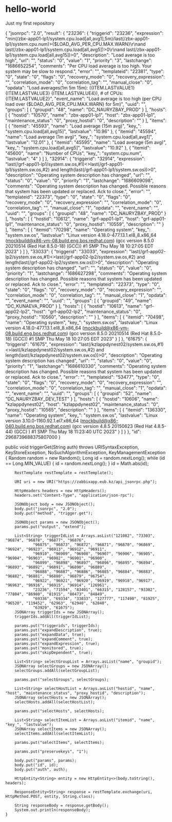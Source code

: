 # hello-world
Just my first repository


{
  "jsonrpc": "2.0",
  "result": {
    "23236": {
      "triggerid": "23236",
      "expression": "min(/zbx-app01-lp1/system.cpu.load[all,avg1],5m)/last(/zbx-app01-lp1/system.cpu.num)>{$LOAD_AVG_PER_CPU.MAX.WARN}\r\nand last(/zbx-app01-lp1/system.cpu.load[all,avg5])>0\r\nand last(/zbx-app01-lp1/system.cpu.load[all,avg15])>0",
      "description": "Load average is too high",
      "url": "",
      "status": "0",
      "value": "1",
      "priority": "3",
      "lastchange": "1686652254",
      "comments": "Per CPU load average is too high. Your system may be slow to respond.",
      "error": "",
      "templateid": "22381",
      "type": "0",
      "state": "0",
      "flags": "0",
      "recovery_mode": "0",
      "recovery_expression": "",
      "correlation_mode": "0",
      "correlation_tag": "",
      "manual_close": "0",
      "opdata": "Load averages(1m 5m 15m): ({ITEM.LASTVALUE1} {ITEM.LASTVALUE3} {ITEM.LASTVALUE4}), # of CPUs: {ITEM.LASTVALUE2}",
      "event_name": "Load average is too high (per CPU load over {$LOAD_AVG_PER_CPU.MAX.WARN} for 5m)",
      "uuid": "",
      "groups": [
        {
          "groupid": "48",
          "name": "DC_NAURYZBAY_PROD"
        }
      ],
      "hosts": [
        {
          "hostid": "10570",
          "name": "zbx-app01-lp1",
          "host": "zbx-app01-lp1",
          "maintenance_status": "0",
          "proxy_hostid": "0",
          "description": ""
        }
      ],
      "items": [
        {
          "itemid": "45593",
          "name": "Load average (15m avg)",
          "key_": "system.cpu.load[all,avg15]",
          "lastvalue": "10.96"
        },
        {
          "itemid": "45594",
          "name": "Load average (1m avg)",
          "key_": "system.cpu.load[all,avg1]",
          "lastvalue": "12.01"
        },
        {
          "itemid": "45595",
          "name": "Load average (5m avg)",
          "key_": "system.cpu.load[all,avg5]",
          "lastvalue": "10.92"
        },
        {
          "itemid": "45600",
          "name": "Number of CPUs",
          "key_": "system.cpu.num",
          "lastvalue": "4"
        }
      ]
    },
    "32914": {
      "triggerid": "32914",
      "expression": "last(/grf-app01-lp1/system.sw.os,#1)<>last(/grf-app01-lp1/system.sw.os,#2) and length(last(/grf-app01-lp1/system.sw.os))>0",
      "description": "Operating system description has changed",
      "url": "",
      "status": "0",
      "value": "0",
      "priority": "1",
      "lastchange": "1686609098",
      "comments": "Operating system description has changed. Possible reasons that system has been updated or replaced. Ack to close.",
      "error": "",
      "templateid": "22373",
      "type": "0",
      "state": "0",
      "flags": "0",
      "recovery_mode": "0",
      "recovery_expression": "",
      "correlation_mode": "0",
      "correlation_tag": "",
      "manual_close": "1",
      "opdata": "",
      "event_name": "",
      "uuid": "",
      "groups": [
        {
          "groupid": "48",
          "name": "DC_NAURYZBAY_PROD"
        }
      ],
      "hosts": [
        {
          "hostid": "10612",
          "name": "grf-app01-lp1",
          "host": "grf-app01-lp1",
          "maintenance_status": "0",
          "proxy_hostid": "10559",
          "description": ""
        }
      ],
      "items": [
        {
          "itemid": "70298",
          "name": "Operating system",
          "key_": "system.sw.os",
          "lastvalue": "Linux version 4.18.0-477.13.1.el8_8.x86_64 (mockbuild@x86-vm-08.build.eng.bos.redhat.com) (gcc version 8.5.0 20210514 (Red Hat 8.5.0-18) (GCC)) #1 SMP Thu May 18 10:27:05 EDT 2023"
        }
      ]
    },
    "33033": {
      "triggerid": "33033",
      "expression": "last(/grf-app02-lp2/system.sw.os,#1)<>last(/grf-app02-lp2/system.sw.os,#2) and length(last(/grf-app02-lp2/system.sw.os))>0",
      "description": "Operating system description has changed",
      "url": "",
      "status": "0",
      "value": "0",
      "priority": "1",
      "lastchange": "1686627298",
      "comments": "Operating system description has changed. Possible reasons that system has been updated or replaced. Ack to close.",
      "error": "",
      "templateid": "22373",
      "type": "0",
      "state": "0",
      "flags": "0",
      "recovery_mode": "0",
      "recovery_expression": "",
      "correlation_mode": "0",
      "correlation_tag": "",
      "manual_close": "1",
      "opdata": "",
      "event_name": "",
      "uuid": "",
      "groups": [
        {
          "groupid": "49",
          "name": "DC_KUNAEVA_PROD"
        }
      ],
      "hosts": [
        {
          "hostid": "10613",
          "name": "grf-app02-lp2",
          "host": "grf-app02-lp2",
          "maintenance_status": "0",
          "proxy_hostid": "10560",
          "description": ""
        }
      ],
      "items": [
        {
          "itemid": "70498",
          "name": "Operating system",
          "key_": "system.sw.os",
          "lastvalue": "Linux version 4.18.0-477.13.1.el8_8.x86_64 (mockbuild@x86-vm-08.build.eng.bos.redhat.com) (gcc version 8.5.0 20210514 (Red Hat 8.5.0-18) (GCC)) #1 SMP Thu May 18 10:27:05 EDT 2023"
        }
      ]
    },
    "61675": {
      "triggerid": "61675",
      "expression": "last(/kzlappdynest02/system.sw.os,#1)<>last(/kzlappdynest02/system.sw.os,#2) and length(last(/kzlappdynest02/system.sw.os))>0",
      "description": "Operating system description has changed",
      "url": "",
      "status": "0",
      "value": "0",
      "priority": "1",
      "lastchange": "1686610330",
      "comments": "Operating system description has changed. Possible reasons that system has been updated or replaced. Ack to close.",
      "error": "",
      "templateid": "53477",
      "type": "0",
      "state": "0",
      "flags": "0",
      "recovery_mode": "0",
      "recovery_expression": "",
      "correlation_mode": "0",
      "correlation_tag": "",
      "manual_close": "1",
      "opdata": "",
      "event_name": "",
      "uuid": "",
      "groups": [
        {
          "groupid": "52",
          "name": "DC_NAURYZBAY_DEV_TEST"
        }
      ],
      "hosts": [
        {
          "hostid": "10606",
          "name": "kzlappdynest02",
          "host": "kzlappdynest02",
          "maintenance_status": "0",
          "proxy_hostid": "10565",
          "description": ""
        }
      ],
      "items": [
        {
          "itemid": "136330",
          "name": "Operating system",
          "key_": "system.sw.os",
          "lastvalue": "Linux version 3.10.0-1160.92.1.el7.x86_64 (mockbuild@x86-040.build.eng.bos.redhat.com) (gcc version 4.8.5 20150623 (Red Hat 4.8.5-44) (GCC) ) #1 SMP Thu May 18 11:23:40 UTC 2023"
        }
      ]
    }
},
  "id": 2968739688375807000
}


public void triggerGet(String auth) throws URISyntaxException, KeyStoreException, NoSuchAlgorithmException, KeyManagementException {
        Random random = new Random();
        Long id = random.nextLong();
        while (id == Long.MIN_VALUE) {
            id = random.nextLong();
        }
        id = Math.abs(id);

        RestTemplate restTemplate = restTemplate();

        URI uri = new URI("https://zabbixapp.eub.kz/api_jsonrpc.php");

        HttpHeaders headers = new HttpHeaders();
        headers.set("Content-Type", "application/json-rpc");

        JSONObject body = new JSONObject();
        body.put("jsonrpc", "2.0");
        body.put("method", "trigger.get");

        JSONObject params = new JSONObject();
        params.put("output", "extend");

        List<String> triggerIdList = Arrays.asList("121082", "73303", "96874", "96878", "96877", "96876",
                "96875", "96873", "96872", "96871", "96870", "96869", "96924", "96923", "96913", "96912", "96911",
                "96910", "96909", "96908", "96907", "96906", "96905", "96904", "96903", "96902", "96901", "96900",
                "96899", "96898", "96897", "96896", "96895", "96894", "96893", "96892", "96891", "96890", "96889",
                "96888", "96887", "96886", "96885", "96884", "96883", "96882", "96881", "96880", "96879", "96754",
                "96922", "96921", "96920", "96919", "96918", "96917", "96963", "96916", "96915", "96914", "126961",
                "23236", "71594", "83401", "66315", "128157", "93302", "77804", "86980", "81915", "80473", "84849",
                "69336", "69334", "33033", "127777", "117490", "81925", "96520", "119452", "62963", "62940", "62848",
                "63929", "61675");
        JSONArray triggerIds = new JSONArray();
        triggerIds.addAll(triggerIdList);

        params.put("triggerids", triggerIds);
        params.put("expandDescription", true);
        params.put("expandData", true);
        params.put("expandComment", true);
        params.put("expandExpression", true);
        params.put("monitored", true);
        params.put("skipDependent", true);

        List<String> selectGroupList = Arrays.asList("name", "groupid");
        JSONArray selectGroups = new JSONArray();
        selectGroups.addAll(selectGroupList);

        params.put("selectGroups", selectGroups);

        List<String> selectHostList = Arrays.asList("hostid", "name", "host", "maintenance_status", "proxy_hostid", "description");
        JSONArray selectHosts = new JSONArray();
        selectHosts.addAll(selectHostList);

        params.put("selectHosts", selectHosts);

        List<String> selectItemList = Arrays.asList("itemid", "name", "key_", "lastvalue");
        JSONArray selectItems = new JSONArray();
        selectItems.addAll(selectItemList);

        params.put("selectItems", selectItems);

        params.put("preservekeys", "1");

        body.put("params", params);
        body.put("id", id);
        body.put("auth", auth);

        HttpEntity<String> entity = new HttpEntity<>(body.toString(), headers);

        ResponseEntity<String> response = restTemplate.exchange(uri, HttpMethod.POST, entity, String.class);

        String responseBody = response.getBody();
        System.out.println(responseBody);
    }

